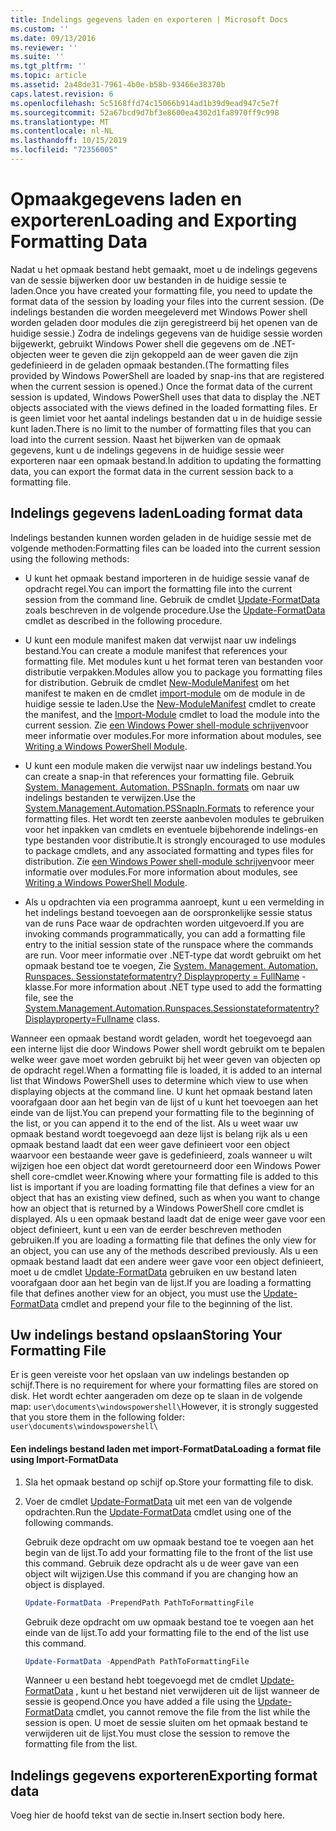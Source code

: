 ```yaml
---
title: Indelings gegevens laden en exporteren | Microsoft Docs
ms.custom: ''
ms.date: 09/13/2016
ms.reviewer: ''
ms.suite: ''
ms.tgt_pltfrm: ''
ms.topic: article
ms.assetid: 2a48de31-7961-4b0e-b58b-93466e38370b
caps.latest.revision: 6
ms.openlocfilehash: 5c5168ffd74c15066b914ad1b39d9ead947c5e7f
ms.sourcegitcommit: 52a67bcd9d7bf3e8600ea4302d1fa8970ff9c998
ms.translationtype: MT
ms.contentlocale: nl-NL
ms.lasthandoff: 10/15/2019
ms.locfileid: "72356005"
---
```

# <a name="loading-and-exporting-formatting-data"></a><span data-ttu-id="fa94b-102">Opmaakgegevens laden en exporteren</span><span class="sxs-lookup"><span data-stu-id="fa94b-102">Loading and Exporting Formatting Data</span></span>

<span data-ttu-id="fa94b-103">Nadat u het opmaak bestand hebt gemaakt, moet u de indelings gegevens van de sessie bijwerken door uw bestanden in de huidige sessie te laden.</span><span class="sxs-lookup"><span data-stu-id="fa94b-103">Once you have created your formatting file, you need to update the format data of the session by loading your files into the current session.</span></span> <span data-ttu-id="fa94b-104">(De indelings bestanden die worden meegeleverd met Windows Power shell worden geladen door modules die zijn geregistreerd bij het openen van de huidige sessie.) Zodra de indelings gegevens van de huidige sessie worden bijgewerkt, gebruikt Windows Power shell die gegevens om de .NET-objecten weer te geven die zijn gekoppeld aan de weer gaven die zijn gedefinieerd in de geladen opmaak bestanden.</span><span class="sxs-lookup"><span data-stu-id="fa94b-104">(The formatting files provided by Windows PowerShell are loaded by snap-ins that are registered when the current session is opened.) Once the format data of the current session is updated, Windows PowerShell uses that data to display the .NET objects associated with the views defined in the loaded formatting files.</span></span> <span data-ttu-id="fa94b-105">Er is geen limiet voor het aantal indelings bestanden dat u in de huidige sessie kunt laden.</span><span class="sxs-lookup"><span data-stu-id="fa94b-105">There is no limit to the number of formatting files that you can load into the current session.</span></span> <span data-ttu-id="fa94b-106">Naast het bijwerken van de opmaak gegevens, kunt u de indelings gegevens in de huidige sessie weer exporteren naar een opmaak bestand.</span><span class="sxs-lookup"><span data-stu-id="fa94b-106">In addition to updating the formatting data, you can export the format data in the current session back to a formatting file.</span></span>

## <a name="loading-format-data"></a><span data-ttu-id="fa94b-107">Indelings gegevens laden</span><span class="sxs-lookup"><span data-stu-id="fa94b-107">Loading format data</span></span>

<span data-ttu-id="fa94b-108">Indelings bestanden kunnen worden geladen in de huidige sessie met de volgende methoden:</span><span class="sxs-lookup"><span data-stu-id="fa94b-108">Formatting files can be loaded into the current session using the following methods:</span></span>

- <span data-ttu-id="fa94b-109">U kunt het opmaak bestand importeren in de huidige sessie vanaf de opdracht regel.</span><span class="sxs-lookup"><span data-stu-id="fa94b-109">You can import the formatting file into the current session from the command line.</span></span> <span data-ttu-id="fa94b-110">Gebruik de cmdlet [Update-FormatData](/powershell/module/Microsoft.PowerShell.Utility/Update-FormatData) zoals beschreven in de volgende procedure.</span><span class="sxs-lookup"><span data-stu-id="fa94b-110">Use the [Update-FormatData](/powershell/module/Microsoft.PowerShell.Utility/Update-FormatData) cmdlet as described in the following procedure.</span></span>

- <span data-ttu-id="fa94b-111">U kunt een module manifest maken dat verwijst naar uw indelings bestand.</span><span class="sxs-lookup"><span data-stu-id="fa94b-111">You can create a module manifest that references your formatting file.</span></span> <span data-ttu-id="fa94b-112">Met modules kunt u het format teren van bestanden voor distributie verpakken.</span><span class="sxs-lookup"><span data-stu-id="fa94b-112">Modules allow you to package you formatting files for distribution.</span></span> <span data-ttu-id="fa94b-113">Gebruik de cmdlet [New-ModuleManifest](/powershell/module/Microsoft.PowerShell.Core/New-ModuleManifest) om het manifest te maken en de cmdlet [import-module](/powershell/module/Microsoft.PowerShell.Core/Import-Module) om de module in de huidige sessie te laden.</span><span class="sxs-lookup"><span data-stu-id="fa94b-113">Use the [New-ModuleManifest](/powershell/module/Microsoft.PowerShell.Core/New-ModuleManifest) cmdlet to create the manifest, and the [Import-Module](/powershell/module/Microsoft.PowerShell.Core/Import-Module) cmdlet to load the module into the current session.</span></span> <span data-ttu-id="fa94b-114">Zie [een Windows Power shell-module schrijven](../module/writing-a-windows-powershell-module.md)voor meer informatie over modules.</span><span class="sxs-lookup"><span data-stu-id="fa94b-114">For more information about modules, see [Writing a Windows PowerShell Module](../module/writing-a-windows-powershell-module.md).</span></span>

- <span data-ttu-id="fa94b-115">U kunt een module maken die verwijst naar uw indelings bestand.</span><span class="sxs-lookup"><span data-stu-id="fa94b-115">You can create a snap-in that references your formatting file.</span></span> <span data-ttu-id="fa94b-116">Gebruik [System. Management. Automation. PSSnapIn. formats](/dotnet/api/System.Management.Automation.PSSnapIn.Formats) om naar uw indelings bestanden te verwijzen.</span><span class="sxs-lookup"><span data-stu-id="fa94b-116">Use the [System.Management.Automation.PSSnapIn.Formats](/dotnet/api/System.Management.Automation.PSSnapIn.Formats) to reference your formatting files.</span></span> <span data-ttu-id="fa94b-117">Het wordt ten zeerste aanbevolen modules te gebruiken voor het inpakken van cmdlets en eventuele bijbehorende indelings-en type bestanden voor distributie.</span><span class="sxs-lookup"><span data-stu-id="fa94b-117">It is strongly encouraged to use modules to package cmdlets, and any associated formatting and types files for distribution.</span></span> <span data-ttu-id="fa94b-118">Zie [een Windows Power shell-module schrijven](../module/writing-a-windows-powershell-module.md)voor meer informatie over modules.</span><span class="sxs-lookup"><span data-stu-id="fa94b-118">For more information about modules, see [Writing a Windows PowerShell Module](../module/writing-a-windows-powershell-module.md).</span></span>

- <span data-ttu-id="fa94b-119">Als u opdrachten via een programma aanroept, kunt u een vermelding in het indelings bestand toevoegen aan de oorspronkelijke sessie status van de runs Pace waar de opdrachten worden uitgevoerd.</span><span class="sxs-lookup"><span data-stu-id="fa94b-119">If you are invoking commands programmatically, you can add a formatting file entry to the initial session state of the runspace where the commands are run.</span></span> <span data-ttu-id="fa94b-120">Voor meer informatie over .NET-type dat wordt gebruikt om het opmaak bestand toe te voegen, Zie [System. Management. Automation. Runspaces. Sessionstateformatentry? Displayproperty = FullName](/dotnet/api/System.Management.Automation.Runspaces.SessionStateFormatEntry) -klasse.</span><span class="sxs-lookup"><span data-stu-id="fa94b-120">For more information about .NET type used to add the formatting file, see the [System.Management.Automation.Runspaces.Sessionstateformatentry?Displayproperty=Fullname](/dotnet/api/System.Management.Automation.Runspaces.SessionStateFormatEntry) class.</span></span>

<span data-ttu-id="fa94b-121">Wanneer een opmaak bestand wordt geladen, wordt het toegevoegd aan een interne lijst die door Windows Power shell wordt gebruikt om te bepalen welke weer gave moet worden gebruikt bij het weer geven van objecten op de opdracht regel.</span><span class="sxs-lookup"><span data-stu-id="fa94b-121">When a formatting file is loaded, it is added to an internal list that Windows PowerShell uses to determine which view to use when displaying objects at the command line.</span></span> <span data-ttu-id="fa94b-122">U kunt het opmaak bestand laten voorafgaan door aan het begin van de lijst of u kunt het toevoegen aan het einde van de lijst.</span><span class="sxs-lookup"><span data-stu-id="fa94b-122">You can prepend your formatting file to the beginning of the list, or you can append it to the end of the list.</span></span> <span data-ttu-id="fa94b-123">Als u weet waar uw opmaak bestand wordt toegevoegd aan deze lijst is belang rijk als u een opmaak bestand laadt dat een weer gave definieert voor een object waarvoor een bestaande weer gave is gedefinieerd, zoals wanneer u wilt wijzigen hoe een object dat wordt geretourneerd door een Windows Power shell core-cmdlet  weer.</span><span class="sxs-lookup"><span data-stu-id="fa94b-123">Knowing where your formatting file is added to this list is important if you are loading formatting file that defines a view for an object that has an existing view defined, such as when you want to change how an object that is returned by a Windows PowerShell core cmdlet is displayed.</span></span> <span data-ttu-id="fa94b-124">Als u een opmaak bestand laadt dat de enige weer gave voor een object definieert, kunt u een van de eerder beschreven methoden gebruiken.</span><span class="sxs-lookup"><span data-stu-id="fa94b-124">If you are loading a formatting file that defines the only view for an object, you can use any of the methods described previously.</span></span>  <span data-ttu-id="fa94b-125">Als u een opmaak bestand laadt dat een andere weer gave voor een object definieert, moet u de cmdlet [Update-FormatData](/powershell/module/Microsoft.PowerShell.Utility/Update-FormatData) gebruiken en uw bestand laten voorafgaan door aan het begin van de lijst.</span><span class="sxs-lookup"><span data-stu-id="fa94b-125">If you are loading a formatting file that defines another view for an object, you must use the [Update-FormatData](/powershell/module/Microsoft.PowerShell.Utility/Update-FormatData) cmdlet and prepend your file to the beginning of the list.</span></span>

## <a name="storing-your-formatting-file"></a><span data-ttu-id="fa94b-126">Uw indelings bestand opslaan</span><span class="sxs-lookup"><span data-stu-id="fa94b-126">Storing Your Formatting File</span></span>

<span data-ttu-id="fa94b-127">Er is geen vereiste voor het opslaan van uw indelings bestanden op schijf.</span><span class="sxs-lookup"><span data-stu-id="fa94b-127">There is no requirement for where your formatting files are stored on disk.</span></span> <span data-ttu-id="fa94b-128">Het wordt echter aangeraden om deze op te slaan in de volgende map: `user\documents\windowspowershell\`</span><span class="sxs-lookup"><span data-stu-id="fa94b-128">However, it is strongly suggested that you store them in the following folder: `user\documents\windowspowershell\`</span></span>

#### <a name="loading-a-format-file-using-import-formatdata"></a><span data-ttu-id="fa94b-129">Een indelings bestand laden met import-FormatData</span><span class="sxs-lookup"><span data-stu-id="fa94b-129">Loading a format file using Import-FormatData</span></span>

1. <span data-ttu-id="fa94b-130">Sla het opmaak bestand op schijf op.</span><span class="sxs-lookup"><span data-stu-id="fa94b-130">Store your formatting file to disk.</span></span>

2. <span data-ttu-id="fa94b-131">Voer de cmdlet [Update-FormatData](/powershell/module/Microsoft.PowerShell.Utility/Update-FormatData) uit met een van de volgende opdrachten.</span><span class="sxs-lookup"><span data-stu-id="fa94b-131">Run the [Update-FormatData](/powershell/module/Microsoft.PowerShell.Utility/Update-FormatData) cmdlet using one of the following commands.</span></span>

   <span data-ttu-id="fa94b-132">Gebruik deze opdracht om uw opmaak bestand toe te voegen aan het begin van de lijst.</span><span class="sxs-lookup"><span data-stu-id="fa94b-132">To add your formatting file to the front of the list use this command.</span></span> <span data-ttu-id="fa94b-133">Gebruik deze opdracht als u de weer gave van een object wilt wijzigen.</span><span class="sxs-lookup"><span data-stu-id="fa94b-133">Use this command if you are changing how an object is displayed.</span></span>

   ```powershell
   Update-FormatData -PrependPath PathToFormattingFile
   ```

   <span data-ttu-id="fa94b-134">Gebruik deze opdracht om uw opmaak bestand toe te voegen aan het einde van de lijst.</span><span class="sxs-lookup"><span data-stu-id="fa94b-134">To add your formatting file to the end of the list use this command.</span></span>

   ```powershell
   Update-FormatData -AppendPath PathToFormattingFile
   ```

   <span data-ttu-id="fa94b-135">Wanneer u een bestand hebt toegevoegd met de cmdlet [Update-FormatData](/powershell/module/Microsoft.PowerShell.Utility/Update-FormatData) , kunt u het bestand niet verwijderen uit de lijst wanneer de sessie is geopend.</span><span class="sxs-lookup"><span data-stu-id="fa94b-135">Once you have added a file using the [Update-FormatData](/powershell/module/Microsoft.PowerShell.Utility/Update-FormatData) cmdlet, you cannot remove the file from the list while the session is open.</span></span> <span data-ttu-id="fa94b-136">U moet de sessie sluiten om het opmaak bestand te verwijderen uit de lijst.</span><span class="sxs-lookup"><span data-stu-id="fa94b-136">You must close the session to remove the formatting file from the list.</span></span>

## <a name="exporting-format-data"></a><span data-ttu-id="fa94b-137">Indelings gegevens exporteren</span><span class="sxs-lookup"><span data-stu-id="fa94b-137">Exporting format data</span></span>

<span data-ttu-id="fa94b-138">Voeg hier de hoofd tekst van de sectie in.</span><span class="sxs-lookup"><span data-stu-id="fa94b-138">Insert section body here.</span></span>
